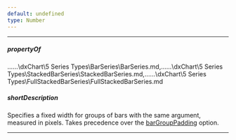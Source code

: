 ```yaml
---
default: undefined
type: Number
---
```

---
##### propertyOf
..\..\..\dxChart\5 Series Types\BarSeries\BarSeries.md,..\..\..\dxChart\5 Series Types\StackedBarSeries\StackedBarSeries.md,..\..\..\dxChart\5 Series Types\FullStackedBarSeries\FullStackedBarSeries.md

##### shortDescription
Specifies a fixed width for groups of bars with the same argument, measured in pixels. Takes precedence over the [barGroupPadding](/api-reference/20%20Data%20Visualization%20Widgets/dxRangeSelector/1%20Configuration/chart/barGroupPadding.md '/Documentation/ApiReference/Data_Visualization_Widgets/dxRangeSelector/Configuration/chart/#barGroupPadding') option.

---
